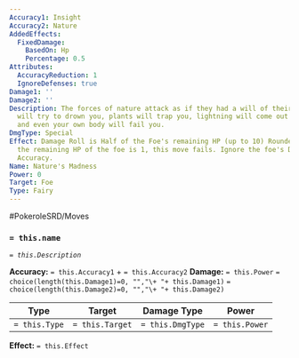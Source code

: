 ```yaml
---
Accuracy1: Insight
Accuracy2: Nature
AddedEffects:
  FixedDamage:
    BasedOn: Hp
    Percentage: 0.5
Attributes:
  AccuracyReduction: 1
  IgnoreDefenses: true
Damage1: ''
Damage2: ''
Description: The forces of nature attack as if they had a will of their own. Water
  will try to drown you, plants will trap you, lightning will come out of nowhere,
  and even your own body will fail you.
DmgType: Special
Effect: Damage Roll is Half of the Foe's remaining HP (up to 10) Rounded down. If
  the remaining HP of the foe is 1, this move fails. Ignore the foe's Defenses. -1
  Accuracy.
Name: Nature's Madness
Power: 0
Target: Foe
Type: Fairy
---
```


#PokeroleSRD/Moves

### `= this.name` 
*`= this.Description`*

**Accuracy:** `= this.Accuracy1` + `= this.Accuracy2`
**Damage:** `= this.Power` `= choice(length(this.Damage1)=0, "","\+ "+ this.Damage1)` `= choice(length(this.Damage2)=0, "","\+ "+ this.Damage2)`

| Type          | Target          | Damage Type          | Power          |
| ------------- | --------------- | ---------------- | -------------- |
| `= this.Type` | `= this.Target` | `= this.DmgType` | `= this.Power` | 

**Effect:** `= this.Effect`